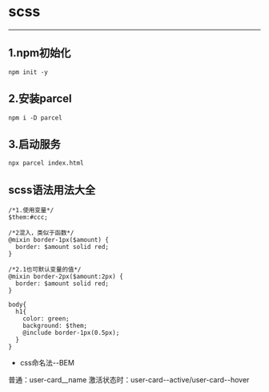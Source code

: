# scss
----
## 1.npm初始化
    npm init -y
## 2.安装parcel
    npm i -D parcel
## 3.启动服务
    npx parcel index.html
## scss语法用法大全

    /*1.使用变量*/
    $them:#ccc;
    
    /*2混入，类似于函数*/
    @mixin border-1px($amount) {
      border: $amount solid red;
    }
    
    /*2.1也可默认变量的值*/
    @mixin border-2px($amount:2px) {
      border: $amount solid red;
    }
    
    body{
      h1{
        color: green;
        background: $them;
        @include border-1px(0.5px);
      }
    }



- css命名法--BEM

普通：user-card__name
激活状态时：user-card--active/user-card--hover
